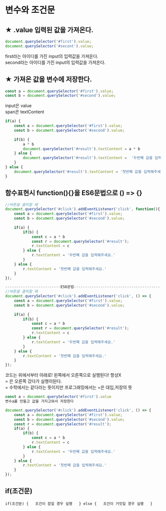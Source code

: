 # 변수와 조건문

## ★ .value 입력된 값을 가져온다.

```javascript
document.querySelector('#first').value;
document.querySelector('#secont').value;
```

first라는 아이디를 가진 input의 입력값을 가져온다.  
second라는 아이디를 가진 input의 입력값을 가져온다.

## ★ 가져온 값을 변수에 저장한다.

```javascript
const a = document.querySelector('#first').value;
const b = document.querySelector('#second').value;
```

input은 value  
span은 textContent

```javascript
if(a) {
    const a = document.querySelector('#first').value;
    const b = document.querySelector('#second').value;
    
    if(b) {
        a * b
        document.querySelector('#result').textContent = a * b
    } else {
        document.querySelector('#result').textContent =  '두번째 값을 입력해주세요.'
    }
} else {
    document.querySelector('#result').textContent = '첫번째 값을 입력해주세요.'
}
```

## 함수표현시 function\(\){}을 ES6문법으로 \(\) =&gt; {}

```javascript
//버튼을 클릭할 때
document.querySelector('#click').addEventListener('click', function(){
    const a = document.querySelector('#first').value;
    const b = document.querySelector('#second').value;
      
    if(a) {
        if(b) {
            const c = a * b
            const r = document.querySelector('#result');
            r.textContent = c
        } else {
            r.textContent = '두번째 값을 입력해주세요.'
        }
    } else {
        r.textContent = '첫번째 값을 입력해주세요.'
    }
});

-------------------------ES6문법---------------------------------------------
//버튼을 클릭할 때
document.querySelector('#click').addEventListener('click', () => {
    const a = document.querySelector('#first').value;
    const b = document.querySelector('#second').value;
      
    if(a) {
        if(b) {
            const c = a * b
            const r = document.querySelector('#result');
            r.textContent = c
        } else {
            r.textContent = '두번째 값을 입력해주세요.'
        }
    } else {
        r.textContent = '첫번째 값을 입력해주세요.'
    }
});

```

코드는 위에서부터 아래로! 왼쪽에서 오른쪽으로 실행된다! 항상X  
= 은 오른쪽 갔다가 실행이된다.  
= 수학에서는 같다라는 뜻이지만 프로그래밍에서는 =은 대입,저장의 뜻

```javascript
const a = document.querySelector('#first').value
변수a를 만들고 값을 가지고와서 저장한다
```

```javascript
document.querySelector('#click').addEventListener('click', () => {
    const a = document.querySelector('#first').value;
    const b = document.querySelector('#second').value;
    const r = document.querySelector('#result');  
    if(a) {
        if(b) {
            const c = a * b
            r.textContent = c
        } else {
            r.textContent = '두번째 값을 입력해주세요.'
        }
    } else {
        r.textContent = '첫번째 값을 입력해주세요.'
    }
});

```

## if\(조건문\)

`if(조건문) {  
    조건이 참일 경우 실행  
} else {  
    조건이 거짓일 경우 실행  
}`


